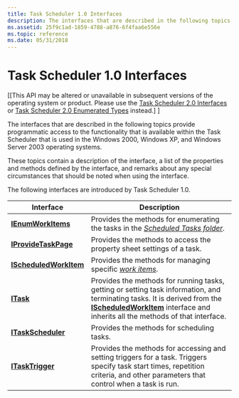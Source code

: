 ```yaml
---
title: Task Scheduler 1.0 Interfaces
description: The interfaces that are described in the following topics provide programmatic access to the functionality that is available within the Task Scheduler that is used in the Windows 2000, Windows XP, and Windows Server 2003 operating systems.
ms.assetid: 25f9c1ad-1859-4788-a876-6f4faa6e556e
ms.topic: reference
ms.date: 05/31/2018
---
```


# Task Scheduler 1.0 Interfaces

\[\[This API may be altered or unavailable in subsequent versions of the operating system or product. Please use the [Task Scheduler 2.0 Interfaces](task-scheduler-2-0-interfaces.md) or [Task Scheduler 2.0 Enumerated Types](task-scheduler-2-0-enumerated-types.md) instead.\] \]

The interfaces that are described in the following topics provide programmatic access to the functionality that is available within the Task Scheduler that is used in the Windows 2000, Windows XP, and Windows Server 2003 operating systems.

These topics contain a description of the interface, a list of the properties and methods defined by the interface, and remarks about any special circumstances that should be noted when using the interface.


The following interfaces are introduced by Task Scheduler 1.0.



| Interface                                        | Description                                                                                                                                                                                                                           |
|--------------------------------------------------|---------------------------------------------------------------------------------------------------------------------------------------------------------------------------------------------------------------------------------------|
| [**IEnumWorkItems**](/windows/desktop/api/Mstask/nn-mstask-ienumworkitems)         | Provides the methods for enumerating the tasks in the [*Scheduled Tasks folder*](s.md).                                                                                                              |
| [**IProvideTaskPage**](/windows/desktop/api/Mstask/nn-mstask-iprovidetaskpage)     | Provides the methods to access the property sheet settings of a task.                                                                                                                                                                 |
| [**IScheduledWorkItem**](/windows/desktop/api/Mstask/nn-mstask-ischeduledworkitem) | Provides the methods for managing specific [*work items*](w.md).                                                                                                                                                 |
| [**ITask**](/windows/desktop/api/Mstask/nn-mstask-itask)                           | Provides the methods for running tasks, getting or setting task information, and terminating tasks. It is derived from the [**IScheduledWorkItem**](/windows/desktop/api/Mstask/nn-mstask-ischeduledworkitem) interface and inherits all the methods of that interface. |
| [**ITaskScheduler**](/windows/desktop/api/Mstask/nn-mstask-itaskscheduler)         | Provides the methods for scheduling tasks.                                                                                                                                                                                            |
| [**ITaskTrigger**](/windows/desktop/api/Mstask/nn-mstask-itasktrigger)             | Provides the methods for accessing and setting triggers for a task. Triggers specify task start times, repetition criteria, and other parameters that control when a task is run.                                                     |



 

 

 




